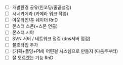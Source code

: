 - [ ] 개발환경 공유(인코딩/줄끝설정)
- [ ] 시네카메라 (카메라 워크 작업)
- [ ] 아웃라인/툰 쉐이더 RnD
- [ ] 몬스터 스폰(+스폰 연출)
- [ ] 몬스터 시야
- [ ] SVN 서버 / 네트워크 점검 (dns서버 점검)
- [ ] 불릿타입 추가
- [ ] (기획+플밍+PM) 어떤걸 시스템으로 만들지 (다음주부터)
- [ ] 잘 모르겠는 기능 RnD